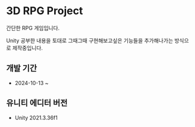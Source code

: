 # 3D RPG Project
간단한 RPG 게임입니다.

Unity 공부한 내용을 토대로 그때그때 구현해보고싶은 기능들을 추가해나가는 방식으로 제작중입니다.  
## 개발 기간
- 2024-10-13 ~

## 유니티 에디터 버전
- Unity 2021.3.36f1


